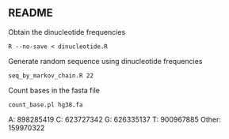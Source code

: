README
-----------------------------

Obtain the dinucleotide frequencies

`R --no-save < dinucleotide.R`

Generate random sequence using dinucleotide frequencies

`seq_by_markov_chain.R 22`

Count bases in the fasta file

`count_base.pl hg38.fa`

A: 898285419
C: 623727342
G: 626335137
T: 900967885
Other: 159970322
